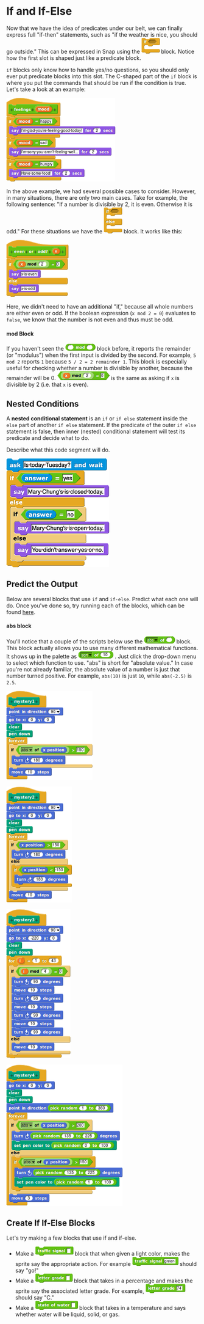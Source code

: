 # If and If-Else

Now that we have the idea of predicates under our belt, we can finally express full "if-then" statements, such as "if the weather is nice, you should go outside." This can be expressed in Snap using the ![](../.gitbook/assets/image%20%2830%29.png) block. Notice how the first slot is shaped just like a predicate block. 

`if` blocks only know how to handle yes/no questions, so you should only ever put predicate blocks into this slot. The C-shaped part of the `if` block is where you put the commands that should be run if the condition is true. Let's take a look at an example:

![](../.gitbook/assets/image%20%2828%29.png)

In the above example, we had several possible cases to consider. However, in many situations, there are only two main cases. Take for example, the following sentence: "If a number is divisible by 2, it is even. Otherwise it is odd." For these situations we have the ![](../.gitbook/assets/image%20%2865%29.png) block. It works like this:

![](../.gitbook/assets/image%20%28131%29.png)

Here, we didn't need to have an additional "if," because all whole numbers are either even or odd. If the boolean expression \(`x mod 2 = 0`\) evaluates to `false`, we know that the number is not even and thus must be odd.

#### mod Block

If you haven't seen the ![](../.gitbook/assets/image%20%2885%29.png) block before, it reports the remainder \(or "modulus"\) when the first input is divided by the second. For example, `5 mod 2` reports `1` because `5 / 2 = 2 remainder 1`. This block is especially useful for checking whether a number is divisible by another, because the remainder will be 0. ![](../.gitbook/assets/image%20%2843%29.png) is the same as asking if `x` is divisible by 2 \(i.e. that `x` is even\).

## Nested Conditions

A **nested conditional statement** is an `if` or `if else` statement inside the `else` part of another `if else` statement. If the predicate of the outer `if else` statement is false, then inner \(nested\) conditional statement will test its predicate and decide what to do.

Describe what this code segment will do.

![](../.gitbook/assets/image%20%28127%29.png)

## Predict the Output

Below are several blocks that use `if` and `if-else`. Predict what each one will do. Once you've done so, try running each of the blocks, which can be found [here](http://snap.berkeley.edu/snapsource/snap.html#open:https://beautyjoy.github.io/bjc-r/prog/conditionals/predict-if-functions.xml).

#### abs block

You'll notice that a couple of the scripts below use the ![](../.gitbook/assets/image%20%28126%29.png) block. This block actually allows you to use many different mathematical functions. It shows up in the palette as ![](../.gitbook/assets/image%20%28124%29.png) . Just click the drop-down menu to select which function to use. "abs" is short for "absolute value." In case you're not already familiar, the absolute value of a number is just that number turned positive. For example, `abs(10)` is just `10`, while `abs(-2.5)` is `2.5`.

![](../.gitbook/assets/image%20%2899%29.png)

![](../.gitbook/assets/image%20%288%29.png)

![](../.gitbook/assets/image%20%2827%29.png)

![](../.gitbook/assets/image%20%2824%29.png)

## Create If If-Else Blocks

Let's try making a few blocks that use if and if-else.

* Make a ![](../.gitbook/assets/image%20%2891%29.png) block that when given a light color, makes the sprite say the appropriate action. For example ![](../.gitbook/assets/image%20%28104%29.png) should say "go!"
* Make a ![](../.gitbook/assets/image%20%2898%29.png) block that takes in a percentage and makes the sprite say the associated letter grade. For example, ![](../.gitbook/assets/image%20%28110%29.png) should say "C."
* Make a ![](../.gitbook/assets/image%20%2813%29.png) block that takes in a temperature and says whether water will be liquid, solid, or gas.

